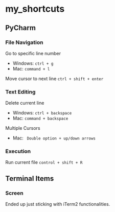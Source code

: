 # my_shortcuts

## PyCharm


### File Navigation
Go to specific line number 
  - Windows: ```ctrl + g```
  - Mac: ```command + l```

Move cursor to next line ```ctrl + shift + enter```
 
### Text Editing
Delete current line 
  - Windows: ```ctrl + backspace``` 
  - Mac: ```command + backspace```

Multiple Cursors
  - Mac: ``` Double option + up/down arrows```

### Execution 
Run current file ```control + shift + R```


## Terminal Items

### Screen
Ended up just sticking with iTerm2 functionalities. 
